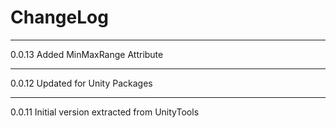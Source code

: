 # ChangeLog #

---

0.0.13 Added MinMaxRange Attribute

---

0.0.12 Updated for Unity Packages

---

0.0.11 Initial version extracted from UnityTools